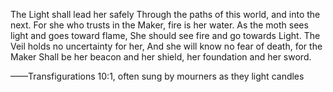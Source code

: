 The Light shall lead her safely
Through the paths of this world, and into the next.
For she who trusts in the Maker, fire is her water.
As the moth sees light and goes toward flame,
She should see fire and go towards Light.
The Veil holds no uncertainty for her,
And she will know no fear of death, for the Maker
Shall be her beacon and her shield, her foundation and her sword.

——Transfigurations 10:1, often sung by mourners as they light candles
